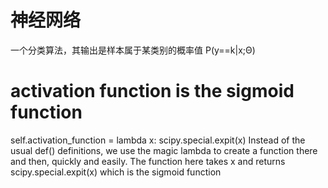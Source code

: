 # 神经网络
一个分类算法，其输出是样本属于某类别的概率值 P(y==k|x;Θ)


# activation function is the sigmoid function
self.activation_function = lambda x: scipy.special.expit(x)
Instead of the usual def() definitions, we use the
magic lambda to create a function there and then, quickly and easily. The function here takes x
and returns scipy.special.expit(x) which is the sigmoid function
